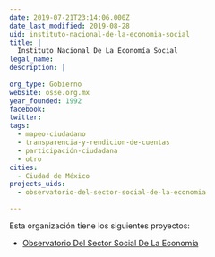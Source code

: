 ```yaml
---
date: 2019-07-21T23:14:06.000Z
date_last_modified: 2019-08-28
uid: instituto-nacional-de-la-economia-social
title: |
  Instituto Nacional De La Economía Social
legal_name: 
description: |
  
org_type: Gobierno
website: osse.org.mx
year_founded: 1992
facebook: 
twitter: 
tags:
  - mapeo-ciudadano
  - transparencia-y-rendicion-de-cuentas
  - participación-ciudadana
  - otro
cities: 
  - Ciudad de México
projects_uids:
  - observatorio-del-sector-social-de-la-economia

---
```


Esta organización tiene los siguientes proyectos:

- [Observatorio Del Sector Social De La Economía](/proyectos/observatorio-del-sector-social-de-la-economia)
